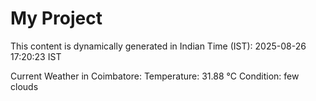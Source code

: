 # My Project

This content is dynamically generated in Indian Time (IST): 2025-08-26 17:20:23 IST


Current Weather in Coimbatore:
Temperature: 31.88 °C
Condition: few clouds
